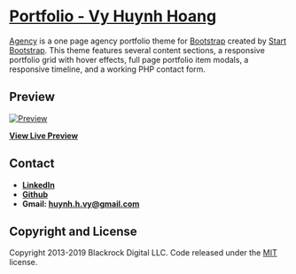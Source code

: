 # [Portfolio - Vy Huynh Hoang](https://vy-portfolio.netlify.com)

[Agency](https://startbootstrap.com/template-overviews/agency/) is a one page agency portfolio theme for [Bootstrap](http://getbootstrap.com/) created by [Start Bootstrap](http://startbootstrap.com/). This theme features several content sections, a responsive portfolio grid with hover effects, full page portfolio item modals, a responsive timeline, and a working PHP contact form.

## Preview

[![Preview](https://i.imgur.com/g2jWOxd.png)](https://vy-portfolio.netlify.com)

**[View Live Preview](https://vy-portfolio.netlify.com)**

## Contact

* **[LinkedIn](https://github.com/BlackrockDigital/startbootstrap-agency/issues)**
* **[Github](https://github.com/BlackrockDigital/startbootstrap-agency/issues)**
* **Gmail: huynh.h.vy@gmail.com**

## Copyright and License

Copyright 2013-2019 Blackrock Digital LLC. Code released under the [MIT](https://github.com/BlackrockDigital/startbootstrap-agency/blob/gh-pages/LICENSE) license.

